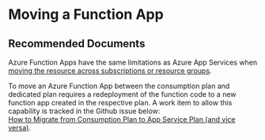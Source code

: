 <properties
	pageTitle="Moving a Function App"
	description="Moving a Function App"
	service="microsoft.web"
	resource="functions"
	authors="cts-shrahman,cts-shrahman"
    ms.author="shrahman,jebrook"
	displayOrder=""
	selfHelpType="generic"
	supportTopicIds="32598329"
	resourceTags=""
	productPesIds="16072"
	cloudEnvironments="public"
/>

# Moving a Function App

## **Recommended Documents**

Azure Function Apps have the same limitations as Azure App Services when [moving the resource across subscriptions or resource groups](https://docs.microsoft.com/azure/azure-resource-manager/resource-group-move-resources).<br>

To move an Azure Function App between the consumption plan and dedicated plan requires a redeployment of the function code to a new function app created in the respective plan. A work item to allow this capability is tracked in the Github issue below:<br>
[How to Migrate from Consumption Plan to App Service Plan (and vice versa)](https://github.com/Azure/Azure-Functions/issues/155).
